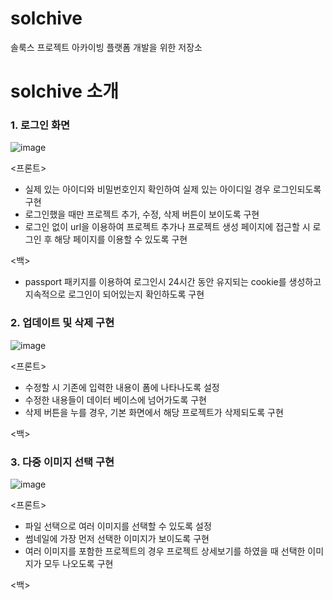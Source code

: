 # solchive
솔룩스 프로젝트 아카이빙 플랫폼 개발을 위한 저장소


# solchive 소개

### 1. 로그인 화면

![image](https://user-images.githubusercontent.com/61380136/108865301-74833700-7636-11eb-9c41-2ced3f5b4719.png)

<프론트>
* 실제 있는 아이디와 비밀번호인지 확인하여 실제 있는 아이디일 경우 로그인되도록 구현
* 로그인했을 때만 프로젝트 추가, 수정, 삭제 버튼이 보이도록 구현
* 로그인 없이 url을 이용하여 프로젝트 추가나 프로젝트 생성 페이지에 접근할 시 로그인 후 해당 페이지를 이용할 수 있도록 구현

<백>
* passport 패키지를 이용하여 로그인시 24시간 동안 유지되는 cookie를 생성하고 지속적으로 로그인이 되어있는지 확인하도록 구현

### 2. 업데이트 및 삭제 구현

![image](https://user-images.githubusercontent.com/61380136/108867347-73530980-7638-11eb-99aa-2ed1e6827aa2.png)

<프론트>
* 수정할 시 기존에 입력한 내용이 폼에 나타나도록 설정
* 수정한 내용들이 데이터 베이스에 넘어가도록 구현
* 삭제 버튼을 누를 경우, 기본 화면에서 해당 프로젝트가 삭제되도록 구현


<백>

### 3. 다중 이미지 선택 구현

![image](https://user-images.githubusercontent.com/61380136/108867664-c331d080-7638-11eb-89a0-1a228c0a445e.png)

<프론트>
* 파일 선택으로 여러 이미지를 선택할 수 있도록 설정
* 썸네일에 가장 먼저 선택한 이미지가 보이도록 구현
* 여러 이미지를 포함한 프로젝트의 경우 프로젝트 상세보기를 하였을 때 선택한 이미지가 모두 나오도록 구현


<백>
